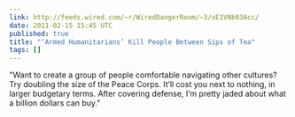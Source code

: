 ```yaml
---
link: http://feeds.wired.com/~r/WiredDangerRoom/~3/oE1VNb93Acc/
date: 2011-02-15 15:45 UTC
published: true
title: "‘Armed Humanitarians’ Kill People Between Sips of Tea"
tags: []
---
```


"Want to create a group of people comfortable navigating other cultures? Try doubling the size of the Peace Corps. It’ll cost you next to nothing, in larger budgetary terms. After covering defense, I’m pretty jaded about what a billion dollars can buy."
